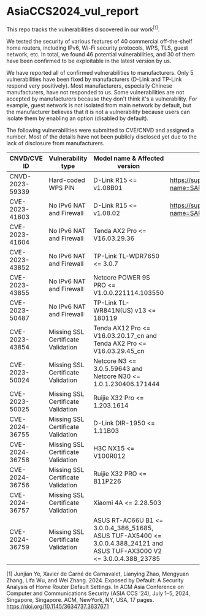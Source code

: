 # AsiaCCS2024_vul_report

This repo tracks the vulnerabilities discovered in our work<sup>[1]</sup>.

We tested the security of various features of 40 commercial off-the-shelf home routers, including IPv6, Wi-Fi security protocols, WPS, TLS, guest network, etc.
In total, we found 46 potential vulnerabilities, and 30 of them have been confirmed to be exploitable in the latest version by us.

We have reported all of confirmed vulnerabilities to manufacturers. Only 5 vulnerabilities have been fixed by manufacturers (D-Link and TP-Link respond very positively). Most manufacturers, especially Chinese manufacturers, have not responded to us. Some vulnerabilities are not accepted by manufacturers because they don't think it's a vulnerability. For example, guest network is not isolated from main network by default, but the manufacturer believes that it is not a vulnerability because users can isolate them by enabling an option (disabled by default).

The following vulnerabilities were submitted to CVE/CNVD and assigned a number. Most of the details have not been publicly disclosed yet due to the lack of disclosure from manufacturers.

CNVD/CVE ID  |  Vulnerability type  |  Model name  &  Affected version  |  Vulnerability Disclosure
  ----       |  ----                |  ----                             |  ----
CNVD-2023-59339 | Hard-coded WPS PIN | D-Link R15 <= v1.08B01 | https://supportannouncement.us.dlink.com/announcement/publication.aspx?name=SAP10330
CVE-2023-41603 | No IPv6 NAT and Firewall | D-Link R15 <= v1.08.02 | https://supportannouncement.us.dlink.com/announcement/publication.aspx?name=SAP10347
CVE-2023-41604 | No IPv6 NAT and Firewall | Tenda AX2 Pro <= V16.03.29.36 | 
CVE-2023-43852 | No IPv6 NAT and Firewall | TP-Link TL-WDR7650 <= 3.0.7 |
CVE-2023-43855 | No IPv6 NAT and Firewall | Netcore POWER 9S PRO <= V1.0.0.221114.103550 |
CVE-2023-50487 | No IPv6 NAT and Firewall | TP-Link TL-WR841N(US) v13 <= 180119 |
CVE-2023-43854 | Missing SSL Certificate Validation | Tenda AX12 Pro <= V16.03.20.17_cn and Tenda AX2 Pro <= V16.03.29.45_cn |
CVE-2023-50024 | Missing SSL Certificate Validation | Netcore N3 <= 3.0.5.59643 and Netcore N30 <= 1.0.1.230406.171444 |
CVE-2023-50025 | Missing SSL Certificate Validation | Ruijie X32 Pro <= 1.203.1614 |
CVE-2024-36755 | Missing SSL Certificate Validation | D-Link DIR-1950 <= 1.11B03 |
CVE-2024-36758 | Missing SSL Certificate Validation | H3C NX15 <= V100R012 | 
CVE-2024-36756 | Missing SSL Certificate Validation | Ruijie X32 PRO <= B11P226 |
CVE-2024-36757 | Missing SSL Certificate Validation | Xiaomi 4A <= 2.28.503 |
CVE-2024-36759 | Missing SSL Certificate Validation | ASUS RT-AC66U B1 <= 3.0.0.4_386_51685, ASUS TUF-AX5400 <= 3.0.0.4.388_24121 and ASUS TUF-AX3000 V2 <= 3.0.0.4.388_23785 |


[1] Junjian Ye, Xavier de Carné de Carnavalet, Lianying Zhao, Mengyuan Zhang, Lifa Wu, and Wei Zhang. 2024. Exposed by Default: A Security Analysis of Home Router Default Settings. In ACM Asia Conference on Computer and Communications Security (ASIA CCS ’24), July 1–5, 2024, Singapore, Singapore. ACM, NewYork, NY, USA, 17 pages. https://doi.org/10.1145/3634737.3637671
